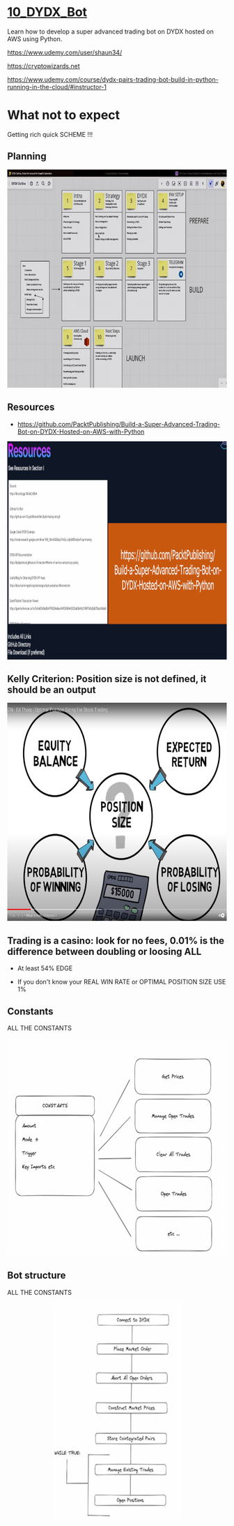 # [10_DYDX_Bot](https://dydxprotocol.github.io/v3-teacher/#public-http-api)
 Learn how to develop a super advanced trading bot on DYDX hosted on AWS using Python.

 https://www.udemy.com/user/shaun34/
 
 https://cryptowizards.net
 
 https://www.udemy.com/course/dydx-pairs-trading-bot-build-in-python-running-in-the-cloud/#instructor-1

# What not to expect

Getting rich quick SCHEME !!!

## Planning

<center><img src="tests/resources/0_planning.jpeg" style="background-color: white" width="1000" height="500"></center>

## Resources

* https://github.com/PacktPublishing/Build-a-Super-Advanced-Trading-Bot-on-DYDX-Hosted-on-AWS-with-Python

<center><img src="tests/resources/1_resources.png" style="background-color: white" width="1000" height="500"></center>

## Kelly Criterion: Position size is not defined, it should be an output

<center><img src="tests/resources/2_pos_size.jpeg" style="background-color: white" width="1000" height="500"></center>

## Trading is a casino: look for no fees, 0.01% is the difference between doubling or loosing ALL

* At least 54% EDGE

* If you don't know your REAL WIN RATE or OPTIMAL POSITION SIZE USE 1%

## Constants

ALL THE CONSTANTS

<center><img src="tests/resources/3_constants.png" style="background-color: white" width="1000" height="500"></center>

## Bot structure

ALL THE CONSTANTS

<center><img src="tests/resources/4_bot_plan.png" style="background-color: white" width="300" height="500"></center>